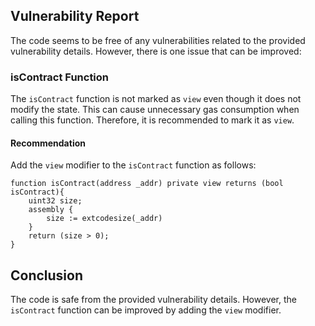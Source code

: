 

## Vulnerability Report

The code seems to be free of any vulnerabilities related to the provided vulnerability details. However, there is one issue that can be improved:

### isContract Function

The `isContract` function is not marked as `view` even though it does not modify the state. This can cause unnecessary gas consumption when calling this function. Therefore, it is recommended to mark it as `view`.

#### Recommendation

Add the `view` modifier to the `isContract` function as follows:

```Solidity
function isContract(address _addr) private view returns (bool isContract){
    uint32 size;
    assembly {
        size := extcodesize(_addr)
    }
    return (size > 0);
}
```

## Conclusion

The code is safe from the provided vulnerability details. However, the `isContract` function can be improved by adding the `view` modifier.